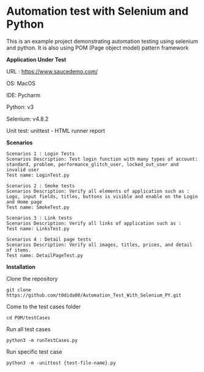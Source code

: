 ﻿# Automation test with Selenium and Python 

This is an example project demonstrating automation testing using selenium and python. It is also using POM (Page object model) pattern framework

**Application Under Test**

URL : https://www.saucedemo.com/

OS: MacOS

IDE: Pycharm

Python: v3

Selenium: v4.8.2

Unit test: unittest - HTML runner report

**Scenarios**
```
Scenarios 1 : Login Tests
Scenarios Description: Test login function with many types of account: standard, problem, performance_glitch_user, locked_out_user and invalid user
Test name: LoginTest.py
```

```
Scenarios 2 : Smoke tests
Scenarios Description: Verify all elements of application such as : Logo, input fields, titles, buttons is visible and enable on the Login and Home page
Test name: SmokeTest.py
```

```
Scenarios 3 : Link tests
Scenarios Description: Verify all links of application such as : 
Test name: LinksTest.py
```

```
Scenarios 4 : Detail page tests
Scenarios Description: Verify all images, titles, prices, and detail of items. 
Test name: DetailPageTest.py
```

**Installation**

Clone the repository
```
git clone https://github.com/t0dida00/Automation_Test_With_Selenium_PY.git
```
Come to the test cases folder

```
cd POM/testCases
```

Run all test cases
```
python3 -m runTestCases.py
```

Run specific test case
```
python3 -m -unittest {test-file-name}.py
```
